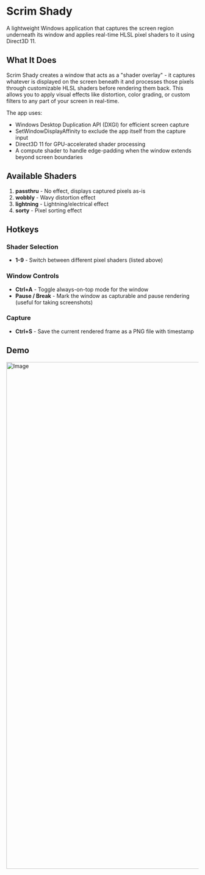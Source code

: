 # Scrim Shady

A lightweight Windows application that captures the screen region underneath its window and applies real-time HLSL pixel shaders to it using Direct3D 11.

## What It Does

Scrim Shady creates a window that acts as a "shader overlay" - it captures whatever is displayed on the screen beneath it and processes those pixels through customizable HLSL shaders before rendering them back. This allows you to apply visual effects like distortion, color grading, or custom filters to any part of your screen in real-time.

The app uses:
- Windows Desktop Duplication API (DXGI) for efficient screen capture
- SetWindowDisplayAffinity to exclude the app itself from the capture input
- Direct3D 11 for GPU-accelerated shader processing
- A compute shader to handle edge-padding when the window extends beyond screen boundaries

## Available Shaders

1. **passthru** - No effect, displays captured pixels as-is
2. **wobbly** - Wavy distortion effect
3. **lightning** - Lightning/electrical effect
4. **sorty** - Pixel sorting effect

## Hotkeys

### Shader Selection
- **1-9** - Switch between different pixel shaders (listed above)

### Window Controls
- **Ctrl+A** - Toggle always-on-top mode for the window
- **Pause / Break** - Mark the window as capturable and pause rendering (useful for taking screenshots)

### Capture
- **Ctrl+S** - Save the current rendered frame as a PNG file with timestamp

## Demo

<img width="2004" height="1329" alt="Image" src="https://github.com/user-attachments/assets/08c90822-6811-476e-9426-95f529de5bcc" />

